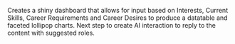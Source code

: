 Creates a shiny dashboard that allows for input based on Interests, Current Skills, Career Requirements and Career Desires to produce a datatable and faceted lollipop charts. 
Next step to create AI interaction to reply to the content with suggested roles. 
